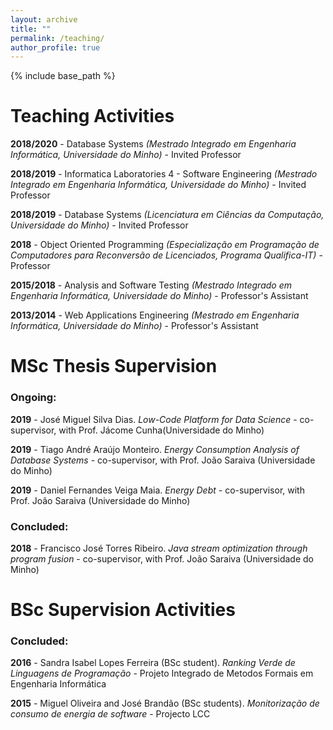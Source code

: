 ```yaml
---
layout: archive
title: ""
permalink: /teaching/
author_profile: true
---
```


{% include base_path %}

# Teaching Activities

**2018/2020** - Database Systems *(Mestrado Integrado em Engenharia Informática, Universidade do Minho)* - Invited Professor

**2018/2019** - Informatica Laboratories 4 - Software Engineering *(Mestrado Integrado em Engenharia Informática, Universidade do Minho)* - Invited Professor

**2018/2019** - Database Systems *(Licenciatura em Ciências da Computação, Universidade do Minho)* - Invited Professor

**2018** -  Object Oriented Programming *(Especialização em Programação de Computadores para Reconversão de Licenciados, Programa Qualifica-IT)* - Professor

**2015/2018** - Analysis and Software Testing *(Mestrado Integrado em Engenharia Informática, Universidade do Minho)* -  Professor's Assistant

**2013/2014** - Web Applications Engineering *(Mestrado em Engenharia Informática, Universidade do Minho)* - Professor's Assistant


# MSc Thesis Supervision

### Ongoing:

**2019** - José Miguel Silva Dias. *Low-Code Platform for Data Science* - co-supervisor, with Prof. Jácome Cunha(Universidade do Minho)

**2019** - Tiago André Araújo Monteiro. *Energy Consumption Analysis of Database Systems* - co-supervisor, with Prof. João Saraiva (Universidade do Minho)

**2019** - Daniel Fernandes Veiga Maia. *Energy Debt* - co-supervisor, with Prof. João Saraiva (Universidade do Minho)

### Concluded:

**2018** - Francisco José Torres Ribeiro. *Java stream optimization through program fusion* - co-supervisor, with Prof. João Saraiva (Universidade do Minho)


# BSc Supervision Activities

### Concluded:

**2016** - Sandra Isabel Lopes Ferreira (BSc student). *Ranking Verde de Linguagens de Programação* - Projeto Integrado de Metodos Formais em Engenharia Informática

**2015** - Miguel Oliveira and José Brandão (BSc students). *Monitorização de consumo de energia de software* - Projecto LCC

